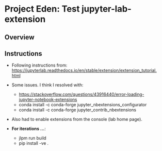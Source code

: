 # Project Eden: Test jupyter-lab-extension

## Overview


## Instructions

- Following instructions from: https://jupyterlab.readthedocs.io/en/stable/extension/extension_tutorial.html

- Some issues. I think I resolved with:
  - https://stackoverflow.com/questions/43916440/error-loading-jupyter-notebook-extensions
  - conda install -c conda-forge jupyter_nbextensions_configurator 
  - conda install -c conda-forge jupyter_contrib_nbextensions

- Also had to enable extensions from the console (lab home page).

- __For iterations ...__:
  - jlpm run build
  - pip install -ve .
